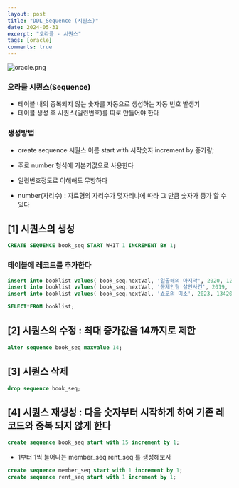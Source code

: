 ```yaml
---
layout: post
title: "DDL_Sequence (시퀀스)"
date: 2024-05-31
excerpt: "오라클 - 시퀀스"
tags: [oracle]
comments: true
---
```


![oracle.png](..%2Fassets%2Fimg%2Foracle.png)

### 오라클 시퀀스(Sequence)

- 테이블 내의 중복되지 않는 숫자를 자동으로 생성하는 자동 번호 발생기
- 테이블 생성 후 시퀀스(일련번호)를 따로 만들어야 한다

### 생성방법
- create sequence 시퀀스 이름 start with 시작숫자 increment by 증가량;

- 주로 number 형식에 기본키값으로 사용한다
- 일련번호정도로 이해해도 무방하다
- number(자리수) : 자료형의 자리수가 몇자리냐에 따라 그 만큼 숫자가 증가 할 수 있다

## [1] 시퀀스의 생성
```sql
CREATE SEQUENCE book_seq START WHIT 1 INCREMENT BY 1;
```

### 테이블에 레코드를 추가한다

```sql
insert into booklist values( book_seq.nextVal, '일곱해의 마지막', 2020, 12150, 2000, 'a;;');
insert into booklist values( book_seq.nextVal, '봉제인형 살인사건', 2019, 13150, 2000, '18');
insert into booklist values( book_seq.nextVal, '쇼코의 미소', 2023, 13420, 2000, '12');

SELECT*FROM booklist;
```

## [2] 시퀀스의 수정 : 최대 증가값을 14까지로 제한

```sql
alter sequence book_seq maxvalue 14;
```

## [3] 시퀀스 삭제

```sql
drop sequence book_seq;
```

## [4] 시퀀스 재생성 : 다음 숫자부터 시작하게 하여 기존 레코드와 중복 되지 않게 한다

```sql
create sequence book_seq start with 15 increment by 1;
```

- 1부터 1씩 늘어나는 member_seq       rent_seq 를 생성해보사

```sql
create sequence member_seq start with 1 increment by 1;
create sequence rent_seq start with 1 increment by 1;
```
